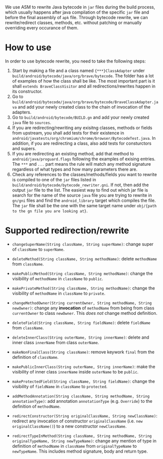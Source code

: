 We use ASM to rewrite Java bytecode in `jar` files during the build process, which usually happens after java compilation of the specific `jar` file and before the final assembly of `apk` file. Through bytecode rewrite, we can rewrite/redirect classes, methods, etc. without patching or manually overriding every occurance of them.

# How to use

In order to use bytecode rewrite, you need to take the following steps:

1. Start by making a file and a class named `{***}ClassAdapter` under `build/android/bytecode/java/org/brave/bytecode`. The folder has a lot of examples of how the class shall be like. The most important part is it shall `extends BraveClassVisitor` and all redirections/rewrites happen in its constructor.
2. Go to `build/android/bytecode/java/org/brave/bytecode/BraveClassAdapter.java` and add your newly created class to the chain of invocation of the adapters.
3. Go to `build/android/bytecode/BUILD.gn` and add your newly created `java` file to `sources`.
4. If you are redirecting/rewriting any exisitng classes, methods or fields from upstream, you shall add tests for their existence in `android/javatests/org/chromium/chrome/browser/BytecodeTest.java`. In addition, if you are redirecting a class, also add tests for consturctors and supers.
5. If you are redirecting an existing method, add that method to `android/java/proguard.flags` following the examples of exising entries. The `***` and `...` part means the rule will match any method signature regardless of what types and how many parameters there are.
6. Check any references to the classes/methods/fields you want to rewrite is compiled to one of the `jar` files listed in `build/android/bytecode/bytecode_rewriter.gni`. If not, then add the output `jar` file to the list. The easiest way to find out which jar file is search for the name of the source `java` file you are trying to rewrite in `gn/gni` files and find the `android_library` target which compiles the file. The `jar` file shall be the one with the same target name under `obj/{path to the gn file you are looking at}`.

# Supported redirection/rewrite

 - `changeSuperName(String className, String superName)`: change super of `className` to `superName`.

 - `deleteMethod(String className, String methodName)`: delete `methodName` from `className`.

 - `makePublicMethod(String className, String methodName)`: change the visibility of `methodName` in `className` to `public`.

 - `makePrivateMethod(String className, String methodName)`: change the visibility of `methodName` in `className` to `private`.

 - `changeMethodOwner(String currentOwner, String methodName, String newOwner)`: change any **invocation** of `methodName` from being from class `currentOwner` to class `newOwner`. This _does not_ change method definition.

 - `deleteField(String className, String fieldName)`: delete `fieldName` from `className`.

 - `deleteInnerClass(String outerName, String innerName)`: delete and inner class `innerName` from class `outerName`.

 - `makeNonFinalClass(String className)`: remove keywork `final` from the definition of `className`.

 - `makePublicInnerClass(String outerName, String innerName)`: make the visibility of inner class `innerName` inside `outerName` to be `public`.

 - `makeProtectedField(String className, String fieldName)`: change the visibility of `fieldName` in `className` to `protected`.

 - `addMethodAnnotation(String className, String methodName, String annotationType)`: add annotation `annotationType` (e.g. `Override`) to the definition of `methodName`.

 - `redirectConstructor(String originalClassName, String newClassName)`: redirect any invocation of constructor `originalClassName` (i.e. `new originalClassName()`) to a new constructor `newClassName`.

 - `redirectTypeInMethod(String className, String methodName, String originalTypeName, String newTypeName)`: change any mention of type in definition of `methodName` in `className` from `originalTypeName` to `newTypeName`. This includes method signature, body and return type.